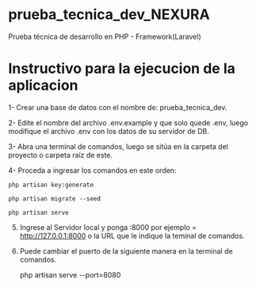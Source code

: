 # prueba_tecnica_dev_NEXURA
Prueba técnica de desarrollo en PHP - Framework(Laravel)


# Instructivo para la ejecucion de la aplicacion

1- Crear una base de datos con el nombre de: prueba_tecnica_dev.

2- Edite el nombre del archivo .env.example y que solo quede .env, luego modifique el archivo .env con los datos de su servidor de DB.

3- Abra una terminal de comandos, luego se sitúa en la carpeta del proyecto o carpeta raiz de este.

4- Proceda a ingresar los comandos en este orden:

    php artisan key:generate
    
    php artisan migrate --seed
    
    php artisan serve
    
5. Ingrese al Servidor local y ponga :8000 por ejemplo = http://127.0.0.1:8000 o la URL que le indique la teminal de comandos.

6. Puede cambiar el puerto de la siguiente manera en la terminal de comandos.

    php artisan serve --port=8080
